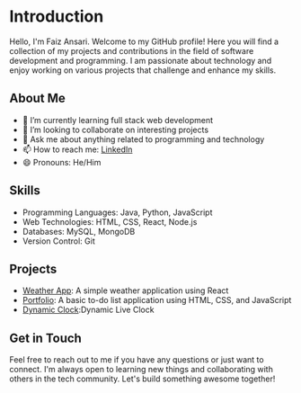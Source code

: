 # Introduction

Hello, I'm Faiz Ansari. Welcome to my GitHub profile! Here you will find a collection of my projects and contributions in the field of software development and programming. I am passionate about technology and enjoy working on various projects that challenge and enhance my skills.

## About Me

- 🌱 I’m currently learning full stack web development
- 👯 I’m looking to collaborate on interesting projects
- 💬 Ask me about anything related to programming and technology
- 📫 How to reach me: [LinkedIn](https://www.linkedin.com/in/faiz-ansari-843410143/)
- 😄 Pronouns: He/Him

## Skills

- Programming Languages: Java, Python, JavaScript
- Web Technologies: HTML, CSS, React, Node.js
- Databases: MySQL, MongoDB
- Version Control: Git

## Projects
- [Weather App](https://faizansari04.github.io/Dynamic-Weather-App/): A simple weather application using React
- [Portfolio](https://faizansari04.github.io/Portfolio/): A basic to-do list application using HTML, CSS, and JavaScript
- [Dynamic Clock](https://faizansari04.github.io/Dynamic-Clock-/):Dynamic Live Clock

## Get in Touch

Feel free to reach out to me if you have any questions or just want to connect. I'm always open to learning new things and collaborating with others in the tech community. Let's build something awesome together!

